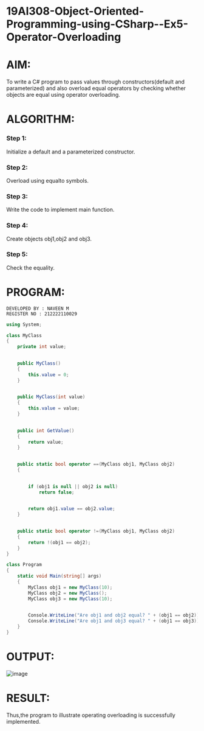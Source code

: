 # 19AI308-Object-Oriented-Programming-using-CSharp--Ex5-Operator-Overloading

# AIM:
To write a C# program to pass values through constructors(default and parameterized) and also overload equal operators by checking whether objects 
are equal using operator overloading. 

# ALGORITHM:
### Step 1:
Initialize a default and a parameterized constructor.

### Step 2:
Overload using equalto symbols.

### Step 3:
Write the code to implement main function.

### Step 4:
Create objects obj1,obj2 and obj3.

### Step 5:
Check the equality.

# PROGRAM:
```
DEVELOPED BY : NAVEEN M
REGISTER NO : 212222110029
```
```c#
using System;

class MyClass
{
    private int value;

    
    public MyClass()
    {
        this.value = 0;
    }

  
    public MyClass(int value)
    {
        this.value = value;
    }

    
    public int GetValue()
    {
        return value;
    }

   
    public static bool operator ==(MyClass obj1, MyClass obj2)
    {

       
        if (obj1 is null || obj2 is null)
            return false;

        
        return obj1.value == obj2.value;
    }

    
    public static bool operator !=(MyClass obj1, MyClass obj2)
    {
        return !(obj1 == obj2);
    }
}

class Program
{
    static void Main(string[] args)
    {
        MyClass obj1 = new MyClass(10);
        MyClass obj2 = new MyClass(); 
        MyClass obj3 = new MyClass(10);

   
        Console.WriteLine("Are obj1 and obj2 equal? " + (obj1 == obj2));
        Console.WriteLine("Are obj1 and obj3 equal? " + (obj1 == obj3));
    }
}
```

# OUTPUT:
![image](https://github.com/22008686/19AI308-Object-Oriented-Programming-using-CSharp--Ex5-Operator-Overloading/assets/118916413/8be35424-35be-41c7-bc95-a8da2ad8522a)

# RESULT:
Thus,the program to illustrate operating overloading is successfully implemented.
